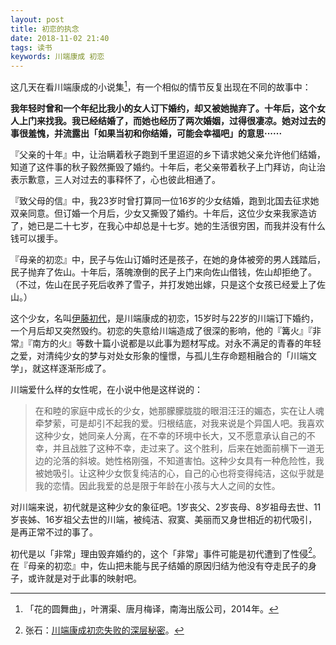 ```yaml
---
layout: post
title: 初恋的执念
date: 2018-11-02 21:40
tags: 读书
keywords: 川端康成 初恋
---
```


这几天在看川端康成的小说集[^1]，有一个相似的情节反复出现在不同的故事中：

**我年轻时曾和一个年纪比我小的女人订下婚约，却又被她抛弃了。十年后，这个女人上门来找我。我已经结婚了，而她也经历了两次婚姻，过得很凄凉。她对过去的事很羞愧，并流露出「如果当初和你结婚，可能会幸福吧」的意思······**

『父亲的十年』中，让治瞒着秋子跑到千里迢迢的乡下请求她父亲允许他们结婚，知道了这件事的秋子毅然撕毁了婚约。十年后，老父亲带着秋子上门拜访，向让治表示歉意，三人对过去的事释怀了，心也彼此相通了。

『致父母的信』中，我23岁时曾打算同一位16岁的少女结婚，跑到北国去征求她双亲同意。但订婚一个月后，少女又撕毁了婚约。十年后，这位少女来我家造访了，她已是二十七岁，在我心中却总是十七岁。她的生活很穷困，而我并没有什么钱可以援手。

『母亲的初恋』中，民子与佐山订婚时还是孩子，在她的身体被旁的男人践踏后，民子抛弃了佐山。十年后，落魄潦倒的民子上门来向佐山借钱，佐山却拒绝了。（不过，佐山在民子死后收养了雪子，并打发她出嫁，只是这个女孩已经爱上了佐山。）

这个少女，名叫[伊藤初代](http://bit.ly/2P6wA5Q)，是川端康成的初恋，15岁时与22岁的川端订下婚约，一个月后却又突然毁约。初恋的失意给川端造成了很深的影响，他的『篝火』『非常』『南方的火』等数十篇小说都是以此事为题材写成。对永不满足的青春的年轻之爱，对清纯少女的梦与对处女形象的憧憬，与孤儿生存命题相融合的「川端文学」，就这样逐渐形成了。

川端爱什么样的女性呢，在小说中他是这样说的：
>在和睦的家庭中成长的少女，她那朦朦胧胧的眼泪汪汪的媚态，实在让人魂牵梦萦，可是却引不起我的爱。归根结底，对我来说是个异国人吧。我喜欢这种少女，她同亲人分离，在不幸的环境中长大，又不愿意承认自己的不幸，并且战胜了这种不幸，走过来了。这个胜利，后来在她面前横下一道无边的沦落的斜坡。她性格刚强，不知道害怕。这种少女具有一种危险性，我被她吸引。让这种少女恢复纯洁的心，自己的心也将变得纯洁，这似乎就是我的恋情。因此我爱的总是限于年龄在小孩与大人之间的女性。

对川端来说，初代就是这种少女的象征吧。1岁丧父、2岁丧母、8岁祖母去世、11岁丧姊、16岁祖父去世的川端，被纯洁、寂寞、美丽而又身世相近的初代吸引，是再正常不过的事了。

初代是以「非常」理由毁弃婚约的，这个「非常」事件可能是初代遭到了性侵[^2]。在『母亲的初恋』中，佐山把未能与民子结婚的原因归结为他没有夺走民子的身子，或许就是对于此事的映射吧。



[^1]: 「花的圆舞曲」，叶渭渠、唐月梅译，南海出版公司，2014年。
[^2]: 张石：[川端康成初恋失败的深层秘密](http://bit.ly/2P33PqC)。